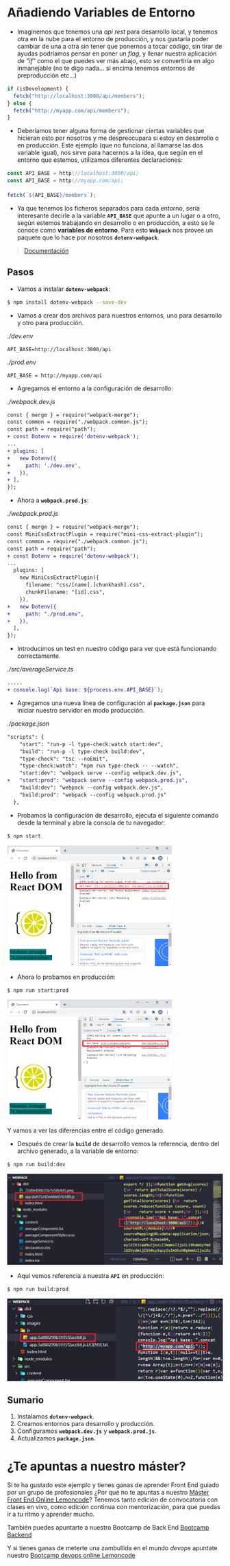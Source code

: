 # Añadiendo Variables de Entorno

- Imaginemos que tenemos una _api rest_ para desarrollo local, y tenemos otra en la nube para el entorno de producción, y nos gustaría poder cambiar de una a otra sin tener que ponernos a tocar código, sin tirar de ayudas podríamos pensar en poner un _flag_, y llenar nuestra aplicación de _"if"_ como el que puedes ver más abajo, esto se convertiría en algo inmanejable (no te digo nada... si encima tenemos entornos de preproducción etc...)

```javascript
if (isDevelopment) {
  fetch("http://localhost:3000/api/members");
} else {
  fetch("http://myapp.com/api/members");
}
```

- Deberíamos tener alguna forma de gestionar ciertas variables que hicieran esto por nosotros y me despreocupara si estoy en desarrollo o en producción. Este ejemplo (que no funciona, al llamarse las dos variable igual), nos sirve para hacernos a la idea, que según en el entorno que estemos, utilizamos diferentes declaraciones:

```javascript
const API_BASE = http://localhost:3000/api;
const API_BASE = http://myapp.com/api;

fetch(`${API_BASE}/members`);

```

- Ya que tenemos los ficheros separados para cada entorno, sería interesante decirle a la variable **`API_BASE`** que apunte a un lugar o a otro, según estemos trabajando en desarrollo o en producción, a esto se le conoce como **variables de entorno**. Para esto **`Webpack`** nos provee un paquete que lo hace por nosotros **`dotenv-webpack`**.

> [Documentación](https://www.npmjs.com/package/dotenv-webpack)

## Pasos

- Vamos a instalar **`dotenv-webpack`**:

```bash
$ npm install dotenv-webpack --save-dev
```

- Vamos a crear dos archivos para nuestros entornos, uno para desarrollo y otro para producción.

_./dev.env_

```env
API_BASE=http://localhost:3000/api
```

_./prod.env_

```env
API_BASE = http://myapp.com/api
```

- Agregamos el entorno a la configuración de desarrollo:

_./webpack.dev.js_

```diff
const { merge } = require("webpack-merge");
const common = require("./webpack.common.js");
const path = require("path");
+ const Dotenv = require('dotenv-webpack');
...
+ plugins: [
+   new Dotenv({
+     path: './dev.env',
+   }),
+ ],
});
```

- Ahora a **`webpack.prod.js`**:

_./webpack.prod.js_

```diff
const { merge } = require("webpack-merge");
const MiniCssExtractPlugin = require("mini-css-extract-plugin");
const common = require("./webpack.common.js");
const path = require("path");
+ const Dotenv = require('dotenv-webpack');
...
  plugins: [
    new MiniCssExtractPlugin({
      filename: "css/[name].[chunkhash].css",
      chunkFilename: "[id].css",
    }),
+   new Dotenv({
+     path: "./prod.env",
+   }),
  ],
});
```

- Introducimos un test en nuestro código para ver que está funcionando correctamente.

_./src/averageService.ts_

```diff
.....
+ console.log(`Api base: ${process.env.API_BASE}`);
```

- Agregamos una nueva línea de configuración al **`package.json`** para iniciar nuestro servidor en modo producción.

_./package.json_

```diff
"scripts": {
    "start": "run-p -l type-check:watch start:dev",
    "build": "run-p -l type-check build:dev",
    "type-check": "tsc --noEmit",
    "type-check:watch": "npm run type-check -- --watch",
    "start:dev": "webpack serve --config webpack.dev.js",
+   "start:prod": "webpack serve --config webpack.prod.js",
    "build:dev": "webpack --config webpack.dev.js",
    "build:prod": "webpack --config webpack.prod.js"
  },
```

- Probamos la configuración de desarrollo, ejecuta el siguiente comando desde la terminal y abre la consola de tu navegador:

```bash
$ npm start
```

<img src="./content/dev-env.PNG" alt="dev-env" style="zoom:50%;" />

- Ahora lo probamos en producción:

```bash
$ npm run start:prod
```

<img src="./content/dev-prod.PNG" alt="dev-prod" style="zoom:50%;" />

Y vamos a ver las diferencias entre el código generado.

- Después de crear la **`build`** de desarrollo vemos la referencia, dentro del archivo generado, a la variable de entorno:

```bash
$ npm run build:dev
```

<img src="./content/env-build-dev.png" alt="env-build-dev" style="zoom:67%;" />

- Aquí vemos referencia a nuestra **`API`** en producción:

```bash
$ npm run build:prod
```

<img src="./content/dev-build-prod.png" alt="dev-build-prod" style="zoom:67%;" />

## Sumario

1. Instalamos **`dotenv-webpack`**.
2. Creamos entornos para desarrollo y producción.
3. Configuramos **`webpack.dev.js`** y **`webpack.prod.js`**.
4. Actualizamos **`package.json`**.

# ¿Te apuntas a nuestro máster?

Si te ha gustado este ejemplo y tienes ganas de aprender Front End
guiado por un grupo de profesionales ¿Por qué no te apuntas a
nuestro [Máster Front End Online Lemoncode](https://lemoncode.net/master-frontend#inicio-banner)? Tenemos tanto edición de convocatoria
con clases en vivo, como edición continua con mentorización, para
que puedas ir a tu ritmo y aprender mucho.

También puedes apuntarte a nuestro Bootcamp de Back End [Bootcamp Backend](https://lemoncode.net/bootcamp-backend#inicio-banner)

Y si tienes ganas de meterte una zambullida en el mundo _devops_
apuntate nuestro [Bootcamp devops online Lemoncode](https://lemoncode.net/bootcamp-devops#bootcamp-devops/inicio)